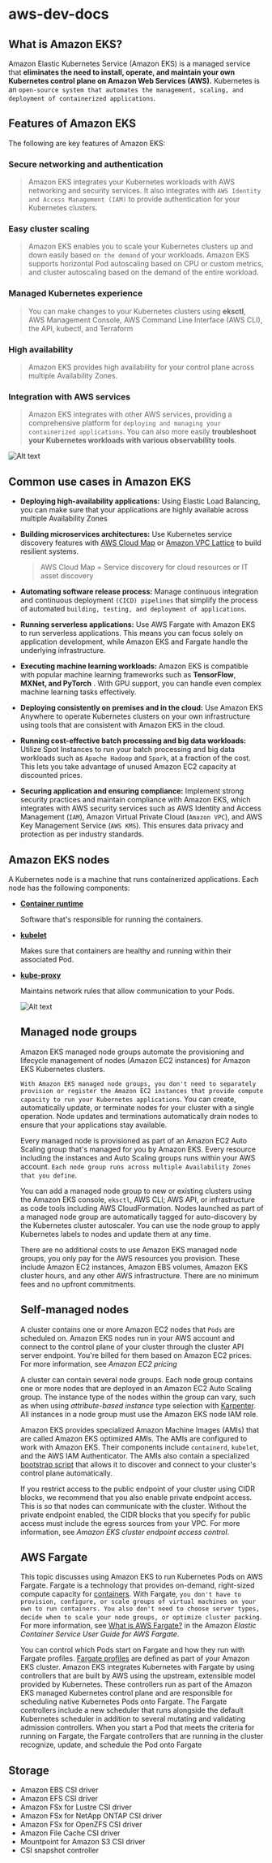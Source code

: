 # aws-dev-docs
## What is Amazon EKS?
Amazon Elastic Kubernetes Service (Amazon EKS) is a managed service that **eliminates the need to install, operate, and maintain your own Kubernetes control plane on Amazon Web Services (AWS).** Kubernetes is an `open-source system that automates the management, scaling, and deployment of containerized applications`.

## Features of Amazon EKS

The following are key features of Amazon EKS:

### Secure networking and authentication
> Amazon EKS integrates your Kubernetes workloads with AWS networking and security services. It also integrates with `AWS Identity and Access Management (IAM)` to provide authentication for your Kubernetes clusters.
### Easy cluster scaling
> Amazon EKS enables you to scale your Kubernetes clusters up and down easily based `on the demand` of your workloads. Amazon EKS supports horizontal Pod autoscaling based on CPU or custom metrics, and cluster autoscaling based on the demand of the entire workload.

### Managed Kubernetes experience
> You can make changes to your Kubernetes clusters using **eksctl**, AWS Management Console, AWS Command Line Interface (AWS CLI), the API, kubectl, and Terraform

### High availability
> Amazon EKS provides high availability for your control plane across multiple Availability Zones.
### Integration with AWS services
> Amazon EKS integrates with other AWS services, providing a comprehensive platform for `deploying and managing your containerized applications`. You can also more easily **troubleshoot your Kubernetes workloads with various observability tools**.

![Alt text](image.png)

## Common use cases in Amazon EKS
- **Deploying high-availability applications:**
Using Elastic Load Balancing, you can make sure that your applications are highly available across multiple Availability Zones

- **Building microservices architectures:**
Use Kubernetes service discovery features with [AWS Cloud Map](https://aws.amazon.com/cloud-map/)
or [Amazon VPC Lattice](https://aws.amazon.com/vpc/lattice/) to build resilient systems.
    >  AWS Cloud Map = Service discovery for cloud resources or IT asset discovery


- **Automating software release process:**
Manage continuous integration and continuous deployment `(CICD) pipelines` that simplify the process of automated `building, testing, and deployment of applications`.
- **Running serverless applications:** Use AWS Fargate
with Amazon EKS to run serverless applications. This means you can focus solely on application development, while Amazon EKS and Fargate handle the underlying infrastructure.
- **Executing machine learning workloads:**
Amazon EKS is compatible with popular machine learning frameworks such as **TensorFlow**, **MXNet, and PyTorch**
. With GPU support, you can handle even complex machine learning tasks effectively.

- **Deploying consistently on premises and in the cloud:**
Use Amazon EKS Anywhere to operate Kubernetes clusters on your own infrastructure using tools that are consistent with Amazon EKS in the cloud.
- **Running cost-effective batch processing and big data workloads:**
Utilize Spot Instances to run your batch processing and big data workloads such as `Apache Hadoop` and `Spark`, at a fraction of the cost. This lets you take advantage of unused Amazon EC2 capacity at discounted prices.
- **Securing application and ensuring compliance:**
Implement strong security practices and maintain compliance with Amazon EKS, which integrates with AWS security services such as AWS Identity and Access Management
(`IAM`), Amazon Virtual Private Cloud (`Amazon VPC`), and AWS Key Management Service (`AWS KMS`). This ensures data privacy and protection as per industry standards.

## Amazon EKS nodes
A Kubernetes node is a machine that runs containerized applications. Each node has the following components:

- **[Container runtime](https://kubernetes.io/docs/setup/production-environment/container-runtimes/)**

    Software that's responsible for running the containers.

- **[kubelet](https://kubernetes.io/docs/reference/command-line-tools-reference/kubelet/)**

    Makes sure that containers are healthy and running within their associated Pod.

- **[kube-proxy](https://kubernetes.io/docs/reference/command-line-tools-reference/kube-proxy/)**

    Maintains network rules that allow communication to your Pods.

    ![Alt text](image-1.png)
    ## Managed node groups
    Amazon EKS managed node groups automate the provisioning and lifecycle management of nodes (Amazon EC2 instances) for Amazon EKS Kubernetes clusters.

    `With Amazon EKS managed node groups, you don't need to separately provision or register the Amazon EC2 instances that provide compute capacity to run your Kubernetes applications`. You can create, automatically update, or terminate nodes for your cluster with a single operation. Node updates and terminations automatically drain nodes to ensure that your applications stay available.

    Every managed node is provisioned as part of an Amazon EC2 Auto Scaling group that's managed for you by Amazon EKS. Every resource including the instances and Auto Scaling groups runs within your AWS account. `Each node group runs across multiple Availability Zones that you define`.

    You can add a managed node group to new or existing clusters using the Amazon EKS console, `eksctl`, AWS CLI; AWS API, or infrastructure as code tools including AWS CloudFormation. Nodes launched as part of a managed node group are automatically tagged for auto-discovery by the Kubernetes cluster autoscaler. You can use the node group to apply Kubernetes labels to nodes and update them at any time.

    There are no additional costs to use Amazon EKS managed node groups, you only pay for the AWS resources you provision. These include Amazon EC2 instances, Amazon EBS volumes, Amazon EKS cluster hours, and any other AWS infrastructure. There are no minimum fees and no upfront commitments.

    ## Self-managed nodes

    A cluster contains one or more Amazon EC2 nodes that `Pods` are scheduled on. Amazon EKS nodes run in your AWS account and connect to the control plane of your cluster through the cluster API server endpoint. You're billed for them based on Amazon EC2 prices. For more information, see *Amazon EC2 pricing*

    A cluster can contain several node groups. Each node group contains one or more nodes that are deployed in an Amazon EC2 Auto Scaling group. The instance type of the nodes within the group can vary, such as when using *attribute-based instance* type selection with [Karpenter](https://karpenter.sh/). All instances in a node group must use the Amazon EKS node IAM role.

    Amazon EKS provides specialized Amazon Machine Images (AMIs) that are called Amazon EKS optimized AMIs. The AMIs are configured to work with Amazon EKS. Their components include `containerd`, `kubelet`, and the AWS IAM Authenticator. The AMIs also contain a specialized [bootstrap script](https://github.com/awslabs/amazon-eks-ami/blob/master/files/bootstrap.sh) that allows it to discover and connect to your cluster's control plane automatically.

    If you restrict access to the public endpoint of your cluster using CIDR blocks, we recommend that you also enable private endpoint access. This is so that nodes can communicate with the cluster. Without the private endpoint enabled, the CIDR blocks that you specify for public access must include the egress sources from your VPC. For more information, see *Amazon EKS cluster endpoint access control*. 

    ## AWS Fargate
    This topic discusses using Amazon EKS to run Kubernetes Pods on AWS Fargate. Fargate is a technology that provides on-demand, right-sized compute capacity for [containers](https://aws.amazon.com/containers/). With Fargate, `you don't have to provision, configure, or scale groups of virtual machines on your own to run containers. You also don't need to choose server types, decide when to scale your node groups, or optimize cluster packing`. For more information, see [What is AWS Fargate?](https://docs.aws.amazon.com/AmazonECS/latest/userguide/what-is-fargate.html) in the Amazon *Elastic Container Service User Guide for AWS Fargate*.

    You can control which Pods start on Fargate and how they run with Fargate profiles. [Fargate profiles](https://docs.aws.amazon.com/eks/latest/userguide/fargate-profile.html) are defined as part of your Amazon EKS cluster. Amazon EKS integrates Kubernetes with Fargate by using controllers that are built by AWS using the upstream, extensible model provided by Kubernetes. These controllers run as part of the Amazon EKS managed Kubernetes control plane and are responsible for scheduling native Kubernetes Pods onto Fargate. The Fargate controllers include a new scheduler that runs alongside the default Kubernetes scheduler in addition to several mutating and validating admission controllers. When you start a Pod that meets the criteria for running on Fargate, the Fargate controllers that are running in the cluster recognize, update, and schedule the Pod onto Fargate

## Storage

- Amazon EBS CSI driver
- Amazon EFS CSI driver
- Amazon FSx for Lustre CSI driver
- Amazon FSx for NetApp ONTAP CSI driver
- Amazon FSx for OpenZFS CSI driver
- Amazon File Cache CSI driver
- Mountpoint for Amazon S3 CSI driver
- CSI snapshot controller


